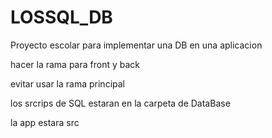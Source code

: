 # LOSSQL_DB
Proyecto escolar para implementar una DB en una aplicacion



hacer la rama para front y back 

evitar usar la rama principal


los srcrips de SQL estaran en la carpeta de DataBase 

la app estara src 